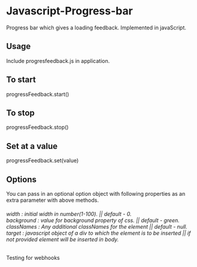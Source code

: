 # Javascript-Progress-bar
Progress bar which gives a loading feedback. Implemented in javaScript.

Usage
-----

Include progresfeedback.js in application.

To start
--------
progressFeedback.start()


To stop
-------
progressFeedback.stop()

Set at a value
---------------
progressFeedback.set(value)

Options
-------
You can pass in an optional option object with following properties as an extra parameter with above methods.<br />
<h6>
  width :  initial width in number(1-100). || default - 0.<br />
  background : value for background property of css. || default - green.<br />
  classNames : Any additional classNames for the element || default - null.<br />
  target : javascript object of a div to which the element is to be inserted || if not provided element will be inserted in body.<br />
</h6>

Testing for webhooks
